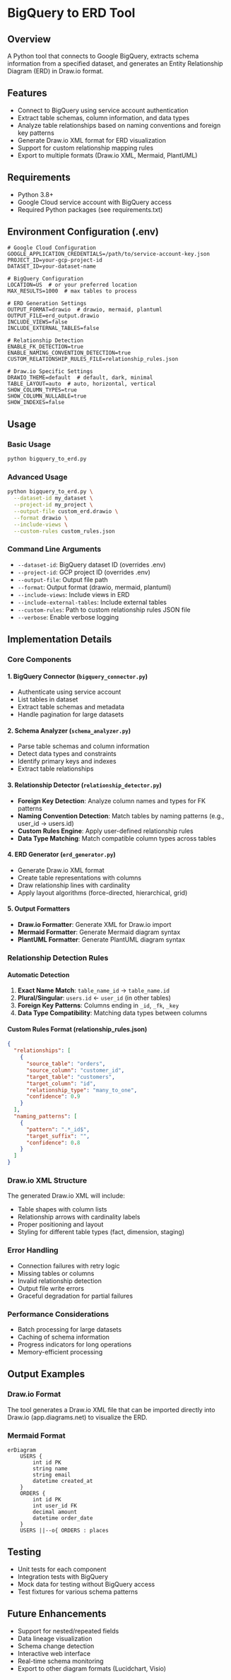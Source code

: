 # BigQuery to ERD Tool

## Overview
A Python tool that connects to Google BigQuery, extracts schema information from a specified dataset, and generates an Entity Relationship Diagram (ERD) in Draw.io format.

## Features
- Connect to BigQuery using service account authentication
- Extract table schemas, column information, and data types
- Analyze table relationships based on naming conventions and foreign key patterns
- Generate Draw.io XML format for ERD visualization
- Support for custom relationship mapping rules
- Export to multiple formats (Draw.io XML, Mermaid, PlantUML)

## Requirements
- Python 3.8+
- Google Cloud service account with BigQuery access
- Required Python packages (see requirements.txt)

## Environment Configuration (.env)
```env
# Google Cloud Configuration
GOOGLE_APPLICATION_CREDENTIALS=/path/to/service-account-key.json
PROJECT_ID=your-gcp-project-id
DATASET_ID=your-dataset-name

# BigQuery Configuration
LOCATION=US  # or your preferred location
MAX_RESULTS=1000  # max tables to process

# ERD Generation Settings
OUTPUT_FORMAT=drawio  # drawio, mermaid, plantuml
OUTPUT_FILE=erd_output.drawio
INCLUDE_VIEWS=false
INCLUDE_EXTERNAL_TABLES=false

# Relationship Detection
ENABLE_FK_DETECTION=true
ENABLE_NAMING_CONVENTION_DETECTION=true
CUSTOM_RELATIONSHIP_RULES_FILE=relationship_rules.json

# Draw.io Specific Settings
DRAWIO_THEME=default  # default, dark, minimal
TABLE_LAYOUT=auto  # auto, horizontal, vertical
SHOW_COLUMN_TYPES=true
SHOW_COLUMN_NULLABLE=true
SHOW_INDEXES=false
```

## Usage

### Basic Usage
```bash
python bigquery_to_erd.py
```

### Advanced Usage
```bash
python bigquery_to_erd.py \
  --dataset-id my_dataset \
  --project-id my_project \
  --output-file custom_erd.drawio \
  --format drawio \
  --include-views \
  --custom-rules custom_rules.json
```

### Command Line Arguments
- `--dataset-id`: BigQuery dataset ID (overrides .env)
- `--project-id`: GCP project ID (overrides .env)
- `--output-file`: Output file path
- `--format`: Output format (drawio, mermaid, plantuml)
- `--include-views`: Include views in ERD
- `--include-external-tables`: Include external tables
- `--custom-rules`: Path to custom relationship rules JSON file
- `--verbose`: Enable verbose logging

## Implementation Details

### Core Components

#### 1. BigQuery Connector (`bigquery_connector.py`)
- Authenticate using service account
- List tables in dataset
- Extract table schemas and metadata
- Handle pagination for large datasets

#### 2. Schema Analyzer (`schema_analyzer.py`)
- Parse table schemas and column information
- Detect data types and constraints
- Identify primary keys and indexes
- Extract table relationships

#### 3. Relationship Detector (`relationship_detector.py`)
- **Foreign Key Detection**: Analyze column names and types for FK patterns
- **Naming Convention Detection**: Match tables by naming patterns (e.g., user_id → users.id)
- **Custom Rules Engine**: Apply user-defined relationship rules
- **Data Type Matching**: Match compatible column types across tables

#### 4. ERD Generator (`erd_generator.py`)
- Generate Draw.io XML format
- Create table representations with columns
- Draw relationship lines with cardinality
- Apply layout algorithms (force-directed, hierarchical, grid)

#### 5. Output Formatters
- **Draw.io Formatter**: Generate XML for Draw.io import
- **Mermaid Formatter**: Generate Mermaid diagram syntax
- **PlantUML Formatter**: Generate PlantUML diagram syntax

### Relationship Detection Rules

#### Automatic Detection
1. **Exact Name Match**: `table_name_id` → `table_name.id`
2. **Plural/Singular**: `users.id` ← `user_id` (in other tables)
3. **Foreign Key Patterns**: Columns ending in `_id`, `_fk`, `_key`
4. **Data Type Compatibility**: Matching data types between columns

#### Custom Rules Format (relationship_rules.json)
```json
{
  "relationships": [
    {
      "source_table": "orders",
      "source_column": "customer_id",
      "target_table": "customers",
      "target_column": "id",
      "relationship_type": "many_to_one",
      "confidence": 0.9
    }
  ],
  "naming_patterns": [
    {
      "pattern": ".*_id$",
      "target_suffix": "",
      "confidence": 0.8
    }
  ]
}
```

### Draw.io XML Structure
The generated Draw.io XML will include:
- Table shapes with column lists
- Relationship arrows with cardinality labels
- Proper positioning and layout
- Styling for different table types (fact, dimension, staging)

### Error Handling
- Connection failures with retry logic
- Missing tables or columns
- Invalid relationship detection
- Output file write errors
- Graceful degradation for partial failures

### Performance Considerations
- Batch processing for large datasets
- Caching of schema information
- Progress indicators for long operations
- Memory-efficient processing

## Output Examples

### Draw.io Format
The tool generates a Draw.io XML file that can be imported directly into Draw.io (app.diagrams.net) to visualize the ERD.

### Mermaid Format
```mermaid
erDiagram
    USERS {
        int id PK
        string name
        string email
        datetime created_at
    }
    ORDERS {
        int id PK
        int user_id FK
        decimal amount
        datetime order_date
    }
    USERS ||--o{ ORDERS : places
```

## Testing
- Unit tests for each component
- Integration tests with BigQuery
- Mock data for testing without BigQuery access
- Test fixtures for various schema patterns

## Future Enhancements
- Support for nested/repeated fields
- Data lineage visualization
- Schema change detection
- Interactive web interface
- Real-time schema monitoring
- Export to other diagram formats (Lucidchart, Visio)